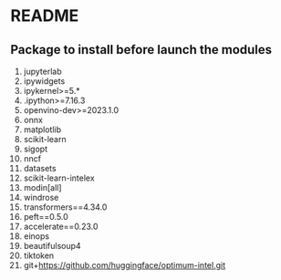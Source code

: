 # README
## Package to install before launch the modules
1. jupyterlab
2. ipywidgets
3. ipykernel>=5.*
4. .ipython>=7.16.3
5. openvino-dev>=2023.1.0
6. onnx
7. matplotlib
8. scikit-learn
9. sigopt
10. nncf
11. datasets
12. scikit-learn-intelex
13. modin[all]
14. windrose
15. transformers==4.34.0
16. peft==0.5.0
17. accelerate==0.23.0
18. einops
19. beautifulsoup4
20. tiktoken
21. git+https://github.com/huggingface/optimum-intel.git

